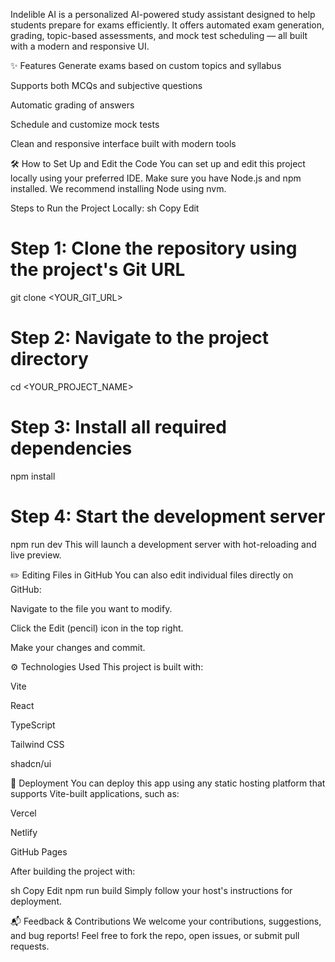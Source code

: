 Indelible AI is a personalized AI-powered study assistant designed to help students prepare for exams efficiently. It offers automated exam generation, grading, topic-based assessments, and mock test scheduling — all built with a modern and responsive UI.

✨ Features
Generate exams based on custom topics and syllabus

Supports both MCQs and subjective questions

Automatic grading of answers

Schedule and customize mock tests

Clean and responsive interface built with modern tools

🛠 How to Set Up and Edit the Code
You can set up and edit this project locally using your preferred IDE.
Make sure you have Node.js and npm installed.
We recommend installing Node using nvm.

Steps to Run the Project Locally:
sh
Copy
Edit
# Step 1: Clone the repository using the project's Git URL
git clone <YOUR_GIT_URL>

# Step 2: Navigate to the project directory
cd <YOUR_PROJECT_NAME>

# Step 3: Install all required dependencies
npm install

# Step 4: Start the development server
npm run dev
This will launch a development server with hot-reloading and live preview.

✏️ Editing Files in GitHub
You can also edit individual files directly on GitHub:

Navigate to the file you want to modify.

Click the Edit (pencil) icon in the top right.

Make your changes and commit.

⚙️ Technologies Used
This project is built with:

Vite

React

TypeScript

Tailwind CSS

shadcn/ui

🚀 Deployment
You can deploy this app using any static hosting platform that supports Vite-built applications, such as:

Vercel

Netlify

GitHub Pages

After building the project with:

sh
Copy
Edit
npm run build
Simply follow your host's instructions for deployment.

📬 Feedback & Contributions
We welcome your contributions, suggestions, and bug reports!
Feel free to fork the repo, open issues, or submit pull requests.
